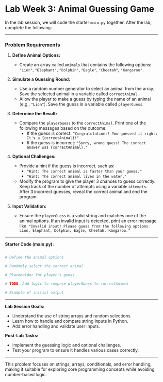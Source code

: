 
# **Lab Week 3: Animal Guessing Game**

In the lab session, we will code the starter `main.py` together. After the lab, complete the following:

---

### **Problem Requirements**

1. **Define Animal Options:**
   - Create an array called `animals` that contains the following options: `"Lion"`, `"Elephant"`, `"Dolphin"`, `"Eagle"`, `"Cheetah"`, `"Kangaroo"`.  

2. **Simulate a Guessing Round:**
   - Use a random number generator to select an animal from the array. Save the selected animal in a variable called `correctAnimal`.  
   - Allow the player to make a guess by typing the name of an animal (e.g., `"Lion"`). Save the guess in a variable called `playerGuess`.  

3. **Determine the Result:**
   - Compare the `playerGuess` to the `correctAnimal`. Print one of the following messages based on the outcome:
     - If the guess is correct: `"Congratulations! You guessed it right: It's a {correctAnimal}!"`
     - If the guess is incorrect: `"Sorry, wrong guess! The correct answer was {correctAnimal}."`  

4. **Optional Challenges:**
   - Provide a hint if the guess is incorrect, such as:
     - `"Hint: The correct animal is faster than your guess."`
     - `"Hint: The correct animal lives in the water."`  
   - Modify the program to give the player 3 chances to guess correctly. Keep track of the number of attempts using a variable `attempts`. After 3 incorrect guesses, reveal the correct animal and end the program.

5. **Input Validation:**
   - Ensure the `playerGuess` is a valid string and matches one of the animal options. If an invalid input is detected, print an error message like:
     `"Invalid input! Please guess from the following options: Lion, Elephant, Dolphin, Eagle, Cheetah, Kangaroo."`

---

**Starter Code (main.py):**

```python

# Define the animal options

# Randomly select the correct animal

# Placeholder for player's guess

# TODO: Add logic to compare playerGuess to correctAnimal

# Example of initial output
```

---

**Lab Session Goals:**
- Understand the use of string arrays and random selections.  
- Learn how to handle and compare string inputs in Python.  
- Add error handling and validate user inputs.

**Post-Lab Tasks:**
- Implement the guessing logic and optional challenges.  
- Test your program to ensure it handles various cases correctly.

---

This problem focuses on strings, arrays, conditionals, and error handling, making it suitable for exploring core programming concepts while avoiding number-based logic.
